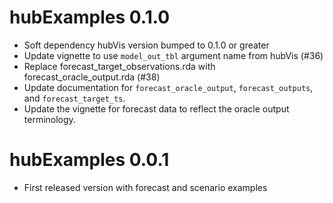 # hubExamples 0.1.0

* Soft dependency hubVis version bumped to 0.1.0 or greater
* Update vignette to use `model_out_tbl` argument name from hubVis (#36)
* Replace forecast_target_observations.rda with forecast_oracle_output.rda (#38)
* Update documentation for `forecast_oracle_output`, `forecast_outputs`, and `forecast_target_ts`.
* Update the vignette for forecast data to reflect the oracle output terminology.

# hubExamples 0.0.1

* First released version with forecast and scenario examples
